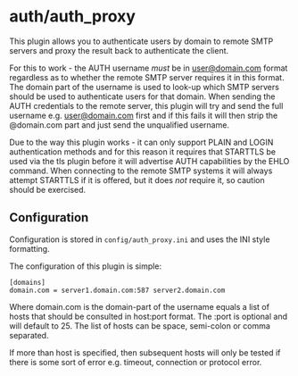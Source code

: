 auth/auth_proxy
===============

This plugin allows you to authenticate users by domain to remote SMTP servers
and proxy the result back to authenticate the client.

For this to work - the AUTH username *must* be in user@domain.com format
regardless as to whether the remote SMTP server requires it in this format.
The domain part of the username is used to look-up which SMTP servers should 
be used to authenticate users for that domain.
When sending the AUTH credentials to the remote server, this plugin will try
and send the full username e.g. user@domain.com first and if this fails it 
will then strip the @domain.com part and just send the unqualified username.

Due to the way this plugin works - it can only support PLAIN and LOGIN
authentication methods and for this reason it requires that STARTTLS be
used via the tls plugin before it will advertise AUTH capabilities by the
EHLO command.  When connecting to the remote SMTP systems it will always
attempt STARTTLS if it is offered, but it does *not* require it, so caution
should be exercised.

Configuration
-------------

Configuration is stored in `config/auth_proxy.ini` and uses the INI
style formatting. 

The configuration of this plugin is simple:

    [domains]
    domain.com = server1.domain.com:587 server2.domain.com

Where domain.com is the domain-part of the username equals a list of hosts
that should be consulted in host:port format.  The :port is optional and will
default to 25.  The list of hosts can be space, semi-colon or comma separated.

If more than host is specified, then subsequent hosts will only be tested if
there is some sort of error e.g. timeout, connection or protocol error.
